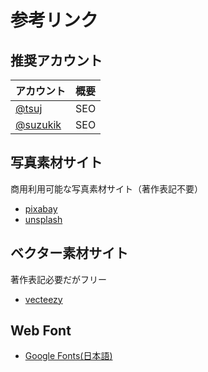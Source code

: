 # 参考リンク

## 推奨アカウント

| アカウント | 概要 |
| :--- | :--- |
| [@tsuj](https://twitter.com/tsuj) | SEO |
| [@suzukik](https://twitter.com/suzukik) | SEO |

## 写真素材サイト

商用利用可能な写真素材サイト（著作表記不要）

* [pixabay](https://pixabay.com/ja/)
* [unsplash](https://unsplash.com/)

## ベクター素材サイト

著作表記必要だがフリー

* [vecteezy](https://www.vecteezy.com/)

## Web Font

* [Google Fonts\(日本語\)](https://googlefonts.github.io/japanese/)



